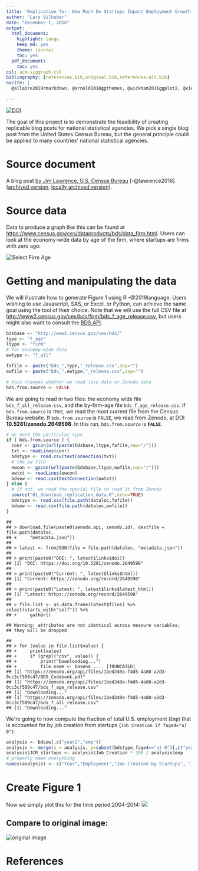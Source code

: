 ```yaml
---
title: 'Replication for: How Much Do Startups Impact Employment Growth in the U.S.?'
author: "Lars Vilhuber"
date: "December 1, 2016"
output:
  html_document:
    highlight: tango
    keep_md: yes
    theme: journal
    toc: yes
  pdf_document:
    toc: yes
csl: acm-siggraph.csl
bibliography: [references.bib,original.bib,references-alt.bib]
nocite: |
  @allaire2019rmarkdown, @arnold2018ggthemes, @wickham2016ggplot2, @xie2019knitr

---
```

[![DOI](https://zenodo.org/badge/DOI/10.5281/zenodo.400356.svg)](https://doi.org/10.5281/zenodo.400356)



The goal of this project is to demonstrate the feasibility of creating replicable blog posts for national statistical agencies. We pick a single blog post from the United States Census Bureau, but the general principle could be applied to many countries' national statistical agencies.

# Source document
A blog post [by Jim Lawrence, U.S. Census Bureau](http://researchmatters.blogs.census.gov/2016/12/01/how-much-do-startups-impact-employment-growth-in-the-u-s/) [-@lawrence2016] ([archived version](https://web.archive.org/web/20161229210623/http://researchmatters.blogs.census.gov/2016/12/01/how-much-do-startups-impact-employment-growth-in-the-u-s/),  [locally archived version](archive/index.html)).

# Source data
Data to produce a graph like this can be found at https://www.census.gov/ces/dataproducts/bds/data_firm.html. Users can look at the economy-wide data by age of the firm, where startups are firms with zero age:

![Select Firm Age](Selection_316.png)

# Getting and manipulating the data
We will illustrate how to generate Figure 1 using R -@2019language. Users wishing to use Javascript, SAS, or Excel, or Python, can achieve the same goal using the tool of their choice. Note that we will use the full CSV file at http://www2.census.gov/ces/bds/firm/bds_f_age_release.csv, but users might also want to consult the [BDS API](https://www.census.gov/data/developers/data-sets/business-dynamics.html).


```r
bdsbase <- "http://www2.census.gov/ces/bds/"
type <- "f_age"
ltype <- "firm"
# for economy-wide data
ewtype <- "f_all"

fafile <- paste("bds_",type,"_release.csv",sep="")
ewfile <- paste("bds_",ewtype,"_release.csv",sep="")

# this changes whether we read live data or Zenodo data
bds.from.source <- FALSE
```

We are going to read in two files: the economy wide file ` bds_f_all_release.csv `, and the by-firm-age file ` bds_f_age_release.csv `. If `bds.from.source` is `TRUE`, we read the most current file from the Census Bureau website. If `bds.from.source` is `FALSE`, we read from Zenodo, at DOI **10.5281/zenodo.2649598**. In this run, `bds.from.source` is **` FALSE `**.

```r
# we need the particular type 
if ( bds.from.source ) {
  conr <- gzcon(url(paste(bdsbase,ltype,fafile,sep="/")))
  txt <- readLines(conr)
  bdstype <- read.csv(textConnection(txt))
  # the ew file
  ewcon <- gzcon(url(paste(bdsbase,ltype,ewfile,sep="/")))
  ewtxt <- readLines(ewcon)
  bdsew <- read.csv(textConnection(ewtxt))
} else {
  # if not, we read the special file to read it from Zenodo
  source("01_download_replication_data.R",echo=TRUE)
  bdstype <- read.csv(file.path(dataloc,fafile))
  bdsew <- read.csv(file.path(dataloc,ewfile))
}
```

```
## 
## > download.file(paste0(zenodo.api, zenodo.id), destfile = file.path(dataloc, 
## +     "metadata.json"))
## 
## > latest <- fromJSON(file = file.path(dataloc, "metadata.json"))
## 
## > print(paste0("DOI: ", latest$links$doi))
## [1] "DOI: https://doi.org/10.5281/zenodo.2649598"
## 
## > print(paste0("Current: ", latest$links$html))
## [1] "Current: https://zenodo.org/record/2649598"
## 
## > print(paste0("Latest: ", latest$links$latest_html))
## [1] "Latest: https://zenodo.org/record/2649598"
## 
## > file.list <- as.data.frame(latest$files) %>% select(starts_with("self")) %>% 
## +     gather()
```

```
## Warning: attributes are not identical across measure variables;
## they will be dropped
```

```
## 
## > for (value in file.list$value) {
## +     print(value)
## +     if (grepl("csv", value)) {
## +         print("Downloading...")
## +         file.name <- basena .... [TRUNCATED] 
## [1] "https://zenodo.org/api/files/1bed249a-f4d5-4a80-a2d3-0cc3cf509c47/BDS_Codebook.pdf"
## [1] "https://zenodo.org/api/files/1bed249a-f4d5-4a80-a2d3-0cc3cf509c47/bds_f_age_release.csv"
## [1] "Downloading..."
## [1] "https://zenodo.org/api/files/1bed249a-f4d5-4a80-a2d3-0cc3cf509c47/bds_f_all_release.csv"
## [1] "Downloading..."
```


We're going to now compute the fraction of total U.S. employment (`Emp`) that is accounted for by job creation from startups (`Job_Creation if fage4="a) 0"`):


```r
analysis <- bdsew[,c("year2","emp")]
analysis <- merge(x = analysis, y=subset(bdstype,fage4=="a) 0")[,c("year2","Job_Creation")], by="year2")
analysis$JCR_startups <- analysis$Job_Creation * 100 / analysis$emp
# properly name everything
names(analysis) <- c("Year","Employment","Job Creation by Startups", "Job Creation Rate by Startups")
```

# Create Figure 1

Now we simply plot this for the time period 2004-2014:
![](README_files/figure-html/figure1-1.png)<!-- -->

## Compare to original image:

![original image](archive/bds1.jpg)

# References

